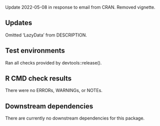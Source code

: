 Update 2022-05-08 in response to email from CRAN. Removed vignette.

## Updates
Omitted ‘LazyData’ from DESCRIPTION.

## Test environments
Ran all checks provided by devtools::release().

## R CMD check results
There were no ERRORs, WARNINGs, or NOTEs.

## Downstream dependencies
There are currently no downstream dependencies for this package.


